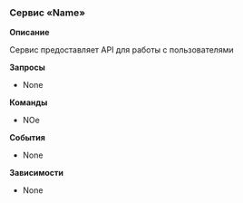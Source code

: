 ### Сервис «Name»

**Описание**

Сервис предоставляет API для работы с пользователями

**Запросы**

- None

**Команды**

- NOe

**События**

- None

**Зависимости**

- None